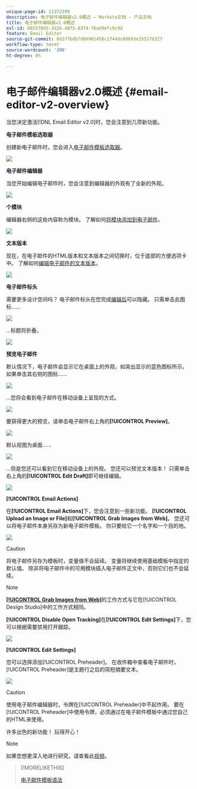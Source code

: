 ```yaml
---
unique-page-id: 11372299
description: 电子邮件编辑器v2.0概述 — Marketo文档 — 产品文档
title: 电子邮件编辑器v2.0概述
exl-id: 082570d5-3d26-48f5-83f4-76ad9efc9c9d
feature: Email Editor
source-git-commit: 0d37fbdb7d08901458c1744dc68893e155176327
workflow-type: tm+mt
source-wordcount: '390'
ht-degree: 0%

---
```


# 电子邮件编辑器v2.0概述 {#email-editor-v2-overview}

当您决定激活[!DNL Email Editor v2.0]时，您会注意到几项新功能。

**电子邮件模板选取器**

创建新电子邮件时，您会进入[电子邮件模板选取器](/help/marketo/product-docs/email-marketing/general/email-editor-2/email-template-picker-overview.md)。

![](assets/email-editor-v2-overview-1.png)

**电子邮件编辑器**

当您开始编辑电子邮件时，您会注意到编辑器的外观有了全新的外观。

![](assets/email-editor-v2-overview-2.png)

**个模块**

编辑器右侧的这些内容称为模块。 了解如何[将模块添加到电子邮件](/help/marketo/product-docs/email-marketing/general/email-editor-2/add-modules-to-your-email.md)。

![](assets/email-editor-v2-overview-3.png)

**文本版本**

现在，在电子邮件的HTML版本和文本版本之间切换时，位于底部的方便选项卡中。 了解如何[编辑电子邮件的文本版本](/help/marketo/product-docs/email-marketing/general/creating-an-email/edit-the-text-version-of-an-email.md)。

![](assets/email-editor-v2-overview-4.png)

**电子邮件标头**

需要更多设计空间吗？ 电子邮件标头在您完成[编辑后](/help/marketo/product-docs/email-marketing/general/creating-an-email/edit-your-email-header.md)可以隐藏。 只需单击此图标……

![](assets/email-editor-v2-overview-5.png)

...标题将折叠。

![](assets/email-editor-v2-overview-6.png)

**预览电子邮件**

默认情况下，电子邮件会显示它在桌面上的外观，如突出显示的蓝色图标所示。 如果单击其右侧的图标……

![](assets/email-editor-v2-overview-7.png)

...您将会看到电子邮件在移动设备上呈现的方式。

![](assets/email-editor-v2-overview-8.png)

要获得更大的预览，请单击电子邮件右上角的&#x200B;**[!UICONTROL Preview]**。

![](assets/email-editor-v2-overview-9.png)

默认视图为桌面……

![](assets/email-editor-v2-overview-10.png)

...但是您还可以看到它在移动设备上的外观。 您还可以预览文本版本！ 只需单击右上角的&#x200B;**[!UICONTROL Edit Draft]**&#x200B;即可继续编辑。

![](assets/email-editor-v2-overview-11.png)

**[!UICONTROL Email Actions]**

在&#x200B;**[!UICONTROL Email Actions]**&#x200B;下，您会注意到一些新功能。 **[!UICONTROL Upload an Image or File]**&#x200B;和&#x200B;**[!UICONTROL Grab Images from Web]**。 您还可以将电子邮件本身另存为新电子邮件模板。 你只要给它一个名字和一个目的地。

![](assets/email-editor-v2-overview-12.png)

>[!CAUTION]
>
>将电子邮件另存为模板时，变量值不会延续。 变量将继续使用基础模板中指定的默认值。 除非将电子邮件中的可用模块插入电子邮件正文中，否则它们也不会延续。

>[!NOTE]
>
>**[[!UICONTROL Grab Images from Web]](/help/marketo/product-docs/demand-generation/images-and-files/grab-the-images-from-a-web-page.md)**&#x200B;的工作方式与它在[!UICONTROL Design Studio]中的工作方式相同。

**[!UICONTROL Disable Open Tracking]**&#x200B;在&#x200B;**[!UICONTROL Edit Settings]**&#x200B;下，您可以根据需要禁用打开跟踪。

![](assets/email-editor-v2-overview-13.png)

**[!UICONTROL Edit Settings]**

您可以选择添加[!UICONTROL Preheader]。 在收件箱中查看电子邮件时，[!UICONTROL Preheader]是主题行之后的简短摘要文本。

![](assets/email-editor-v2-overview-14.png)

>[!CAUTION]
>
>使用电子邮件编辑器时，令牌在[!UICONTROL Preheader]中不起作用。 要在[!UICONTROL Preheader]中使用令牌，必须通过在电子邮件模板中通过您自己的HTML来使用。

许多出色的新功能！ 玩得开心！

>[!NOTE]
>
>如果您想更深入地进行研究，请查看此[视频](https://nation.marketo.com/videos/1463)。

>[!MORELIKETHIS]
>
>[电子邮件模板语法](/help/marketo/product-docs/email-marketing/general/email-editor-2/email-template-syntax.md)
